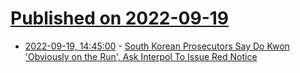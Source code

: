 # [Published on 2022-09-19](index.md)

* [2022-09-19, 14:45:00](https://yro.slashdot.org/story/22/09/19/1455243/south-korean-prosecutors-say-do-kwon-obviously-on-the-run-ask-interpol-to-issue-red-notice?utm_source=rss1.0mainlinkanon&utm_medium=feed) - [South Korean Prosecutors Say Do Kwon 'Obviously on the Run', Ask Interpol To Issue Red Notice](https://yro.slashdot.org/story/22/09/19/1455243/south-korean-prosecutors-say-do-kwon-obviously-on-the-run-ask-interpol-to-issue-red-notice?utm_source=rss1.0mainlinkanon&utm_medium=feed)
